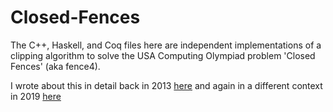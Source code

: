 # Closed-Fences
The C++, Haskell, and Coq files here are independent implementations of a clipping algorithm to solve the USA Computing Olympiad problem 'Closed Fences' (aka fence4).

I wrote about this in detail back in 2013 [here](https://ocfnash.wordpress.com/2013/02/26/haskell-fence4-great-good)
and again in a different context in 2019 [here](http://olivernash.org/2019/02/03/excursion-fv-coq)

